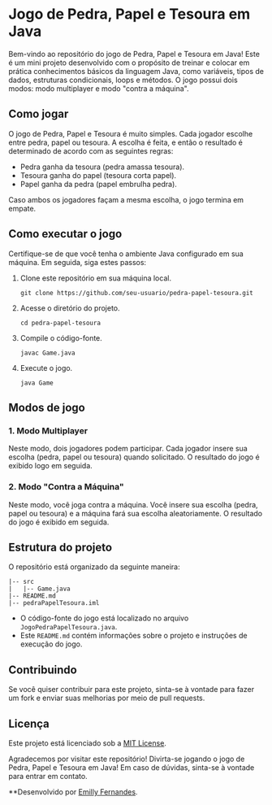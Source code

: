 # Jogo de Pedra, Papel e Tesoura em Java

Bem-vindo ao repositório do jogo de Pedra, Papel e Tesoura em Java! Este é um mini projeto desenvolvido com o propósito de treinar e colocar em prática conhecimentos básicos da linguagem Java, como variáveis, tipos de dados, estruturas condicionais, loops e métodos. O jogo possui dois modos: modo multiplayer e modo "contra a máquina".

## Como jogar

O jogo de Pedra, Papel e Tesoura é muito simples. Cada jogador escolhe entre pedra, papel ou tesoura. A escolha é feita, e então o resultado é determinado de acordo com as seguintes regras:

- Pedra ganha da tesoura (pedra amassa tesoura).
- Tesoura ganha do papel (tesoura corta papel).
- Papel ganha da pedra (papel embrulha pedra).

Caso ambos os jogadores façam a mesma escolha, o jogo termina em empate.

## Como executar o jogo

Certifique-se de que você tenha o ambiente Java configurado em sua máquina. Em seguida, siga estes passos:

1. Clone este repositório em sua máquina local.
   ```
   git clone https://github.com/seu-usuario/pedra-papel-tesoura.git
   ```

2. Acesse o diretório do projeto.
   ```
   cd pedra-papel-tesoura
   ```

3. Compile o código-fonte.
   ```
   javac Game.java
   ```

4. Execute o jogo.
   ```
   java Game
   ```

## Modos de jogo

### 1. Modo Multiplayer

Neste modo, dois jogadores podem participar. Cada jogador insere sua escolha (pedra, papel ou tesoura) quando solicitado. O resultado do jogo é exibido logo em seguida.

### 2. Modo "Contra a Máquina"

Neste modo, você joga contra a máquina. Você insere sua escolha (pedra, papel ou tesoura) e a máquina fará sua escolha aleatoriamente. O resultado do jogo é exibido em seguida.

## Estrutura do projeto

O repositório está organizado da seguinte maneira:

```
|-- src
|   |-- Game.java
|-- README.md
|-- pedraPapelTesoura.iml
```

- O código-fonte do jogo está localizado no arquivo `JogoPedraPapelTesoura.java`.
- Este `README.md` contém informações sobre o projeto e instruções de execução do jogo.

## Contribuindo

Se você quiser contribuir para este projeto, sinta-se à vontade para fazer um fork e enviar suas melhorias por meio de pull requests.

## Licença

Este projeto está licenciado sob a [MIT License](LICENSE).

Agradecemos por visitar este repositório! Divirta-se jogando o jogo de Pedra, Papel e Tesoura em Java! Em caso de dúvidas, sinta-se à vontade para entrar em contato.

**Desenvolvido por [Emilly Fernandes](https://github.com/emilyfas).
